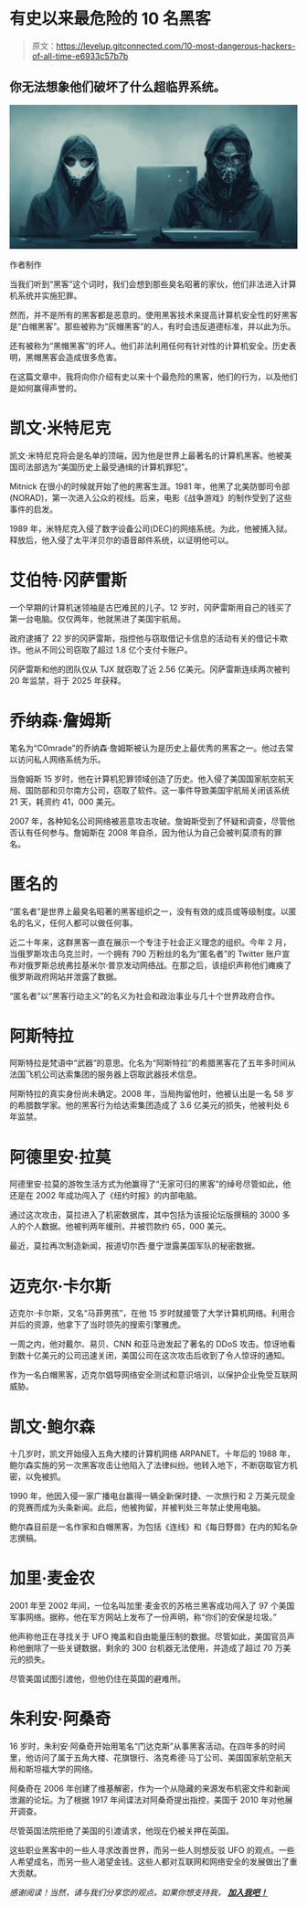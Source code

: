 # 有史以来最危险的 10 名黑客

> 原文：<https://levelup.gitconnected.com/10-most-dangerous-hackers-of-all-time-e6933c57b7b>

## 你无法想象他们破坏了什么超临界系统。

![](img/445011cab84117dafcfd5b25529237ba.png)

作者制作

当我们听到“黑客”这个词时，我们会想到那些臭名昭著的家伙，他们非法进入计算机系统并实施犯罪。

然而，并不是所有的黑客都是恶意的。使用黑客技术来提高计算机安全性的好黑客是“白帽黑客”。那些被称为“灰帽黑客”的人，有时会违反道德标准，并以此为乐。

还有被称为“黑帽黑客”的坏人。他们非法利用任何有针对性的计算机安全。历史表明，黑帽黑客会造成很多危害。

在这篇文章中，我将向你介绍有史以来十个最危险的黑客，他们的行为，以及他们是如何赢得声誉的。

# 凯文·米特尼克

凯文·米特尼克将会是名单的顶端，因为他是世界上最著名的计算机黑客。他被美国司法部选为“美国历史上最受通缉的计算机罪犯”。

Mitnick 在很小的时候就开始了他的黑客生涯。1981 年，他黑了北美防御司令部(NORAD)，第一次进入公众的视线。后来，电影《战争游戏》的制作受到了这些事件的启发。

1989 年，米特尼克入侵了数字设备公司(DEC)的网络系统。为此，他被捕入狱。释放后，他入侵了太平洋贝尔的语音邮件系统，以证明他可以。

# 艾伯特·冈萨雷斯

一个早期的计算机迷领袖是古巴难民的儿子。12 岁时，冈萨雷斯用自己的钱买了第一台电脑。仅仅两年，他就黑进了美国宇航局。

政府逮捕了 22 岁的冈萨雷斯，指控他与窃取借记卡信息的活动有关的借记卡欺诈。他从不同公司窃取了超过 1.8 亿个支付卡账户。

冈萨雷斯和他的团队仅从 TJX 就窃取了近 2.56 亿美元。冈萨雷斯连续两次被判 20 年监禁，将于 2025 年获释。

# 乔纳森·詹姆斯

笔名为“C0mrade”的乔纳森·詹姆斯被认为是历史上最优秀的黑客之一。他过去常以访问私人网络系统为乐。

当詹姆斯 15 岁时，他在计算机犯罪领域创造了历史。他入侵了美国国家航空航天局、国防部和贝尔南方公司，窃取了软件。这一事件导致美国宇航局关闭该系统 21 天，耗资约 41，000 美元。

2007 年，各种知名公司网络被恶意攻击攻破。詹姆斯受到了怀疑和调查，尽管他否认有任何参与。詹姆斯在 2008 年自杀，因为他认为自己会被判莫须有的罪名。

# 匿名的

“匿名者”是世界上最臭名昭著的黑客组织之一，没有有效的成员或等级制度。以匿名的名义，任何人都可以做任何事。

近二十年来，这群黑客一直在展示一个专注于社会正义理念的组织。今年 2 月，当俄罗斯攻击乌克兰时，一个拥有 790 万粉丝的名为“匿名者”的 Twitter 账户宣布对俄罗斯总统弗拉基米尔·普京发动网络战。在那之后，该组织声称他们瘫痪了俄罗斯政府网站并泄露了数据。

“匿名者”以“黑客行动主义”的名义为社会和政治事业与几十个世界政府合作。

# 阿斯特拉

阿斯特拉是梵语中“武器”的意思。化名为“阿斯特拉”的希腊黑客花了五年多时间从法国飞机公司达索集团的服务器上窃取武器技术信息。

阿斯特拉的真实身份尚未确定。2008 年，当局拘留他时，他被认出是一名 58 岁的希腊数学家。他的黑客行为给达索集团造成了 3.6 亿美元的损失，他被判处 6 年监禁。

# 阿德里安·拉莫

阿德里安·拉莫的游牧生活方式为他赢得了“无家可归的黑客”的绰号尽管如此，他还是在 2002 年成功闯入了《纽约时报》的内部电脑。

通过这次攻击，莫拉进入了机密数据库，其中包括为该报论坛版撰稿的 3000 多人的个人数据。他被判两年缓刑，并被罚款约 65，000 美元。

最近，莫拉再次制造新闻，报道切尔西·曼宁泄露美国军队的秘密数据。

# 迈克尔·卡尔斯

迈克尔·卡尔斯，又名“马菲男孩”，在他 15 岁时就接管了大学计算机网络。利用合并后的资源，他拿下了当时领先的搜索引擎雅虎。

一周之内，他对戴尔、易贝、CNN 和亚马逊发起了著名的 DDoS 攻击。惊讶地看到数十亿美元的公司迅速关闭，美国公司在这次攻击后收到了令人惊讶的通知。

作为一名白帽黑客，迈克尔倡导网络安全测试和意识培训，以保护企业免受互联网威胁。

# 凯文·鲍尔森

十几岁时，凯文开始侵入五角大楼的计算机网络 ARPANET。十年后的 1988 年，鲍尔森实施的另一次黑客攻击让他陷入了法律纠纷。他转入地下，不断窃取官方机密，以免被抓。

1990 年，他因入侵一家广播电台赢得一辆全新保时捷、一次旅行和 2 万美元现金的竞赛而成为头条新闻。此后，他被拘留，并被判处三年禁止使用电脑。

鲍尔森目前是一名作家和白帽黑客，为包括《连线》和《每日野兽》在内的知名杂志撰稿。

# 加里·麦金农

2001 年至 2002 年间，一位名叫加里·麦金农的苏格兰黑客成功闯入了 97 个美国军事网络。据称，他在军方网站上发布了一份声明，称“你们的安保是垃圾。”

他声称他正在寻找关于 UFO 掩盖和自由能量压制的数据。尽管如此，美国官员声称他删除了一些关键数据，剩余的 300 台机器无法使用，并造成了超过 70 万美元的损失。

尽管美国试图引渡他，但他仍住在英国的避难所。

# 朱利安·阿桑奇

16 岁时，朱利安·阿桑奇开始用笔名“门达克斯”从事黑客活动。在四年多的时间里，他访问了属于五角大楼、花旗银行、洛克希德·马丁公司、美国国家航空航天局和斯坦福大学的网络。

阿桑奇在 2006 年创建了维基解密，作为一个从隐藏的来源发布机密文件和新闻泄漏的论坛。为了根据 1917 年间谍法对阿桑奇提出指控，美国于 2010 年对他展开调查。

尽管英国法院拒绝了美国的引渡请求，他现在仍被关押在英国。

这些职业黑客中的一些人寻求改善世界，而另一些人则想反驳 UFO 的观点。一些人希望成名，而另一些人渴望金钱。这些人都对互联网和网络安全的发展做出了重大贡献。

*感谢阅读！当然，请与我们分享您的观点。如果你想支持我，* [***加入我吧！***](https://thefemaleprogrammer.medium.com/membership)